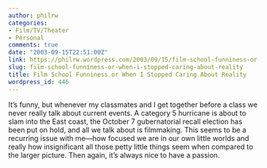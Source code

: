 ```yaml
---
author: philrw
categories:
- Film/TV/Theater
- Personal
comments: true
date: "2003-09-15T22:51:00Z"
link: https://philrw.wordpress.com/2003/09/15/film-school-funniness-or-when-i-stopped-caring-about-reality/
slug: film-school-funniness-or-when-i-stopped-caring-about-reality
title: Film School Funniness or When I Stopped Caring About Reality
wordpress_id: 446
---
```


It’s funny, but whenever my classmates and I get together before a class we never really talk about current events. A category 5 hurricane is about to slam into the East coast, the October 7 gubernatorial recall election has been put on hold, and all we talk about is filmmaking. This seems to be a recurring issue with me—how focused we are in our own little worlds and really how insignificant all those petty little things seem when compared to the larger picture. Then again, it’s always nice to have a passion.
